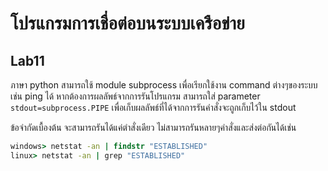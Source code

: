 # โปรแกรมการเชื่อต่อบนระบบเครือข่าย

## Lab11

ภาษา python สามารถใช้ module subprocess เพื่อเรียกใช้งาน command ต่างๆของระบบเช่น ping ได้
หากต้องการผลลัพธ์จากการรันโปรแกรม สามารถใส่ parameter `stdout=subprocess.PIPE`
เพื่อเก็บผลลัพธ์ที่ได้จากการรันคำสั่งจะถูกเก็บไว้ใน stdout

ข้อจำกัดเบื้องต้น จะสามารถรันได้แค่ตำสั่งเดียว ไม่สามารถรันหลายๆคำสั่งและส่งต่อกันได้เช่น

``` cmd
windows> netstat -an | findstr "ESTABLISHED"
linux> netstat -an | grep "ESTABLISHED"
```
